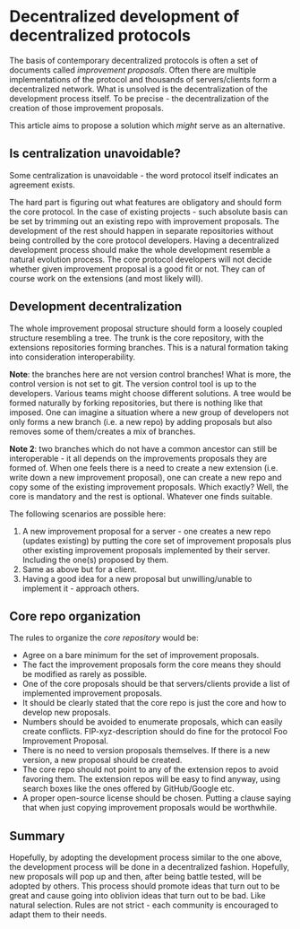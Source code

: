 # Decentralized development of decentralized protocols

The basis of contemporary decentralized protocols is often a set of documents called *improvement proposals*.
Often there are multiple implementations of the protocol and thousands of servers/clients form a decentralized network.
What is unsolved is the decentralization of the development process itself.
To be precise - the decentralization of the creation of those improvement proposals.

This article aims to propose a solution which *might* serve as an alternative.

## Is centralization unavoidable?
Some centralization is unavoidable - the word protocol itself indicates an agreement exists.

The hard part is figuring out what features are obligatory and should form the core protocol.
In the case of existing projects - such absolute basis can be set by trimming out an existing repo with improvement proposals.
The development of the rest should happen in separate repositories without being controlled by the core protocol developers.
Having a decentralized development process should make the whole development resemble a natural evolution process.
The core protocol developers will not decide whether given improvement proposal is a good fit or not.
They can of course work on the extensions (and most likely will).

## Development decentralization
The whole improvement proposal structure should form a loosely coupled structure resembling a tree.
The trunk is the core repository, with the extensions repositories forming branches.
This is a natural formation taking into consideration interoperability.

**Note**: the branches here are not version control branches! What is more, the control version is not set to git.
The version control tool is up to the developers. Various teams might choose different solutions.
A tree would be formed naturally by forking repositories, but there is nothing like that imposed.
One can imagine a situation where a new group of developers not only forms a new branch (i.e. a new repo) by adding proposals but also removes some of them/creates a mix of branches.

**Note 2**: two branches which do not have a common ancestor can still be interoperable - it all depends on the improvements proposals they are formed of.
When one feels there is a need to create a new extension (i.e. write down a new improvement proposal),
one can create a new repo and copy some of the existing improvement proposals.
Which exactly? Well, the core is mandatory and the rest is optional. Whatever one finds suitable.

The following scenarios are possible here:  
1. A new improvement proposal for a server - one creates a new repo (updates existing) by putting the core set of improvement proposals plus other existing
   improvement proposals implemented by their server. Including the one(s) proposed by them.  
2. Same as above but for a client.  
3. Having a good idea for a new proposal but unwilling/unable to implement it - approach others.


## Core repo organization
The rules to organize the *core repository* would be:  
- Agree on a bare minimum for the set of improvement proposals.  
- The fact the improvement proposals form the core means they should be modified as rarely as possible.  
- One of the core proposals should be that servers/clients provide a list of implemented improvement proposals.  
- It should be clearly stated that the core repo is just the core and how to develop new proposals.  
- Numbers should be avoided to enumerate proposals, which can easily create conflicts. FIP-xyz-description should do fine for the protocol Foo Improvement Proposal.  
- There is no need to version proposals themselves. If there is a new version, a new proposal should be created.  
- The core repo should not point to any of the extension repos to avoid favoring them.
   The extension repos will be easy to find anyway, using search boxes like the ones offered by GitHub/Google etc.  
- A proper open-source license should be chosen. Putting a clause saying that when just copying improvement proposals would be worthwhile.  

## Summary
Hopefully, by adopting the development process similar to the one above, the development process will be done in a decentralized fashion.
Hopefully, new proposals will pop up and then, after being battle tested, will be adopted by others.
This process should promote ideas that turn out to be great and cause going into oblivion ideas that turn out to be bad.
Like natural selection. Rules are not strict - each community is encouraged to adapt them to their needs.
